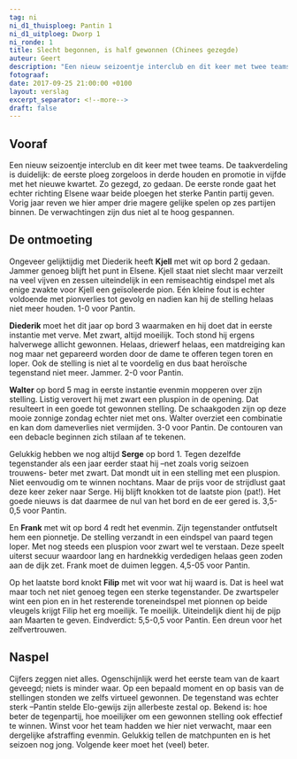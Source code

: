 ```yaml
---
tag: ni
ni_d1_thuisploeg: Pantin 1
ni_d1_uitploeg: Dworp 1
ni_ronde: 1
title: Slecht begonnen, is half gewonnen (Chinees gezegde)
auteur: Geert
description: "Een nieuw seizoentje interclub en dit keer met twee teams. De taakverdeling is duidelijk: de eerste ploeg zorgeloos in derde houden en promotie in vijfde met het nieuwe kwartet."
fotograaf:
date: 2017-09-25 21:00:00 +0100
layout: verslag
excerpt_separator: <!--more-->
draft: false
---
```

## Vooraf

Een nieuw seizoentje interclub en dit keer met twee teams. De taakverdeling is duidelijk: de eerste ploeg zorgeloos in derde houden en promotie in vijfde met het nieuwe kwartet. Zo gezegd, zo gedaan. De eerste ronde gaat het echter richting Elsene waar beide ploegen het sterke Pantin partij geven. Vorig jaar reven we hier amper drie magere gelijke spelen op zes partijen binnen. De verwachtingen zijn dus niet al te hoog gespannen.<!--more-->

## De ontmoeting

Ongeveer gelijktijdig met Diederik heeft **Kjell** met wit op bord 2 gedaan. Jammer genoeg blijft het punt in Elsene. Kjell staat niet slecht maar verzeilt na veel vijven en zessen uiteindelijk in een remiseachtig eindspel met als enige zwakte voor Kjell een geïsoleerde pion. Eén kleine fout is echter voldoende met pionverlies tot gevolg en nadien kan hij de stelling helaas niet meer houden. 1-0 voor Pantin.

**Diederik** moet het dit jaar op bord 3 waarmaken en hij doet dat in eerste instantie met verve. Met zwart, altijd moeilijk. Toch stond hij ergens halverwege allicht gewonnen. Helaas, driewerf helaas, een matdreiging kan nog maar net gepareerd worden door de dame te offeren tegen toren en loper. Ook de stelling is niet al te voordelig en dus baat heroïsche tegenstand niet meer. Jammer. 2-0 voor Pantin.

**Walter** op bord 5 mag in eerste instantie evenmin mopperen over zijn stelling. Listig verovert hij met zwart een pluspion in de opening. Dat resulteert in een goede tot gewonnen stelling. De schaakgoden zijn op deze mooie zonnige zondag echter niet met ons. Walter overziet een combinatie en kan dom dameverlies niet vermijden. 3-0 voor Pantin. De contouren van een debacle beginnen zich stilaan af te tekenen.

Gelukkig hebben we nog altijd **Serge** op bord 1. Tegen dezelfde tegenstander als een jaar eerder staat hij –net zoals vorig seizoen trouwens- beter met zwart. Dat mondt uit in een stelling met een pluspion. Niet eenvoudig om te winnen nochtans. Maar de prijs voor de strijdlust gaat deze keer zeker naar Serge. Hij blijft knokken tot de laatste pion (pat!). Het goede nieuws is dat daarmee de nul van het bord en de eer gered is. 3,5-0,5 voor Pantin.

En **Frank** met wit op bord 4 redt het evenmin. Zijn tegenstander ontfutselt hem een pionnetje. De stelling verzandt in een eindspel van paard tegen loper. Met nog steeds een pluspion voor zwart wel te verstaan. Deze speelt uiterst secuur waardoor lang en hardnekkig verdedigen helaas geen zoden aan de dijk zet. Frank moet de duimen leggen. 4,5-05 voor Pantin.

Op het laatste bord knokt **Filip** met wit voor wat hij waard is. Dat is heel wat maar toch net niet genoeg tegen een sterke tegenstander. De zwartspeler wint een pion en in het resterende toreneindspel met pionnen op beide vleugels krijgt Filip het erg moeilijk. Te moeilijk. Uiteindelijk dient hij de pijp aan Maarten te geven. Eindverdict: 5,5-0,5 voor Pantin. Een dreun voor het zelfvertrouwen.

## Naspel

Cijfers zeggen niet alles. Ogenschijnlijk werd het eerste team van de kaart geveegd; niets is minder waar. Op een bepaald moment en op basis van de stellingen stonden we zelfs virtueel gewonnen. De tegenstand was echter sterk –Pantin stelde Elo-gewijs zijn allerbeste zestal op. Bekend is: hoe beter de tegenpartij, hoe moeilijker om een gewonnen stelling ook effectief te winnen. Winst voor het team hadden we hier niet verwacht, maar een dergelijke afstraffing evenmin. Gelukkig tellen de matchpunten en is het seizoen nog jong. Volgende keer moet het (veel) beter.

